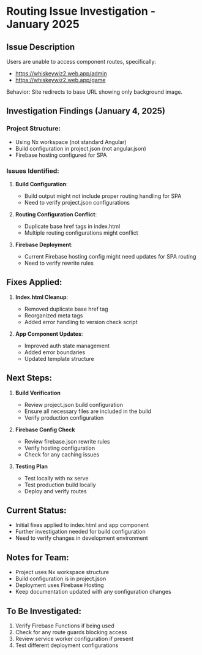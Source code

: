 # Routing Issue Investigation - January 2025

## Issue Description
Users are unable to access component routes, specifically:
- https://whiskeywiz2.web.app/admin
- https://whiskeywiz2.web.app/game

Behavior: Site redirects to base URL showing only background image.

## Investigation Findings (January 4, 2025)

### Project Structure:
- Using Nx workspace (not standard Angular)
- Build configuration in project.json (not angular.json)
- Firebase hosting configured for SPA

### Issues Identified:

1. **Build Configuration**:
   - Build output might not include proper routing handling for SPA
   - Need to verify project.json configurations

2. **Routing Configuration Conflict**:
   - Duplicate base href tags in index.html
   - Multiple routing configurations might conflict

3. **Firebase Deployment**:
   - Current Firebase hosting config might need updates for SPA routing
   - Need to verify rewrite rules

## Fixes Applied:

1. **Index.html Cleanup**:
   - Removed duplicate base href tag
   - Reorganized meta tags
   - Added error handling to version check script

2. **App Component Updates**:
   - Improved auth state management
   - Added error boundaries
   - Updated template structure

## Next Steps:

1. **Build Verification**
   - Review project.json build configuration
   - Ensure all necessary files are included in the build
   - Verify production configuration

2. **Firebase Config Check**
   - Review firebase.json rewrite rules
   - Verify hosting configuration
   - Check for any caching issues

3. **Testing Plan**
   - Test locally with nx serve
   - Test production build locally
   - Deploy and verify routes

## Current Status:
- Initial fixes applied to index.html and app component
- Further investigation needed for build configuration
- Need to verify changes in development environment

## Notes for Team:
- Project uses Nx workspace structure
- Build configuration is in project.json
- Deployment uses Firebase Hosting
- Keep documentation updated with any configuration changes

## To Be Investigated:
1. Verify Firebase Functions if being used
2. Check for any route guards blocking access
3. Review service worker configuration if present
4. Test different deployment configurations